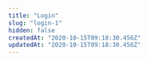 ```yaml
---
title: "Login"
slug: "login-1"
hidden: false
createdAt: "2020-10-15T09:18:30.456Z"
updatedAt: "2020-10-15T09:18:30.456Z"
---
```

